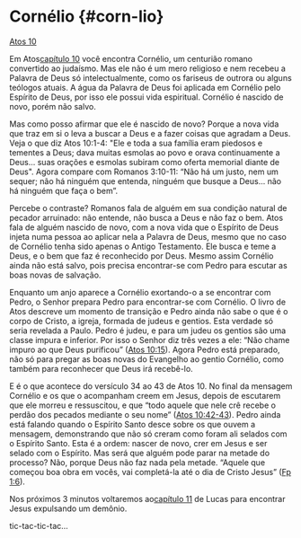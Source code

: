 # **Cornélio** {#corn-lio}

[Atos 10](http://bibliaonline.com.br/acf/atos/10)

Em Atos[capítulo 10](http://bibliaonline.com.br/acf/atos/10) você encontra Cornélio, um centurião romano convertido ao judaísmo. Mas ele não é um mero religioso e nem recebeu a Palavra de Deus só intelectualmente, como os fariseus de outrora ou alguns teólogos atuais. A água da Palavra de Deus foi aplicada em Cornélio pelo Espírito de Deus, por isso ele possui vida espiritual. Cornélio é nascido de novo, porém não salvo.

Mas como posso afirmar que ele é nascido de novo? Porque a nova vida que traz em si o leva a buscar a Deus e a fazer coisas que agradam a Deus. Veja o que diz Atos 10:1-4: &quot;Ele e toda a sua família eram piedosos e tementes a Deus; dava muitas esmolas ao povo e orava continuamente a Deus... suas orações e esmolas subiram como oferta memorial diante de Deus&quot;. Agora compare com Romanos 3:10-11: “Não há um justo, nem um sequer; não há ninguém que entenda, ninguém que busque a Deus... não há ninguém que faça o bem”.

Percebe o contraste? Romanos fala de alguém em sua condição natural de pecador arruinado: não entende, não busca a Deus e não faz o bem. Atos fala de alguém nascido de novo, com a nova vida que o Espírito de Deus injeta numa pessoa ao aplicar nela a Palavra de Deus, mesmo que no caso de Cornélio tenha sido apenas o Antigo Testamento. Ele busca e teme a Deus, e o bem que faz é reconhecido por Deus. Mesmo assim Cornélio ainda não está salvo, pois precisa encontrar-se com Pedro para escutar as boas novas de salvação.

Enquanto um anjo aparece a Cornélio exortando-o a se encontrar com Pedro, o Senhor prepara Pedro para encontrar-se com Cornélio. O livro de Atos descreve um momento de transição e Pedro ainda não sabe o que é o corpo de Cristo, a igreja, formada de judeus e gentios. Esta verdade só seria revelada a Paulo. Pedro é judeu, e para um judeu os gentios são uma classe impura e inferior. Por isso o Senhor diz três vezes a ele: “Não chame impuro ao que Deus purificou” ([Atos 10:15](http://bibliaonline.com.br/acf/atos/10/15)). Agora Pedro está preparado, não só para pregar as boas novas do Evangelho ao gentio Cornélio, como também para reconhecer que Deus irá recebê-lo.

E é o que acontece do versículo 34 ao 43 de Atos 10\. No final da mensagem Cornélio e os que o acompanham creem em Jesus, depois de escutarem que ele morreu e ressuscitou, e que “todo aquele que nele crê recebe o perdão dos pecados mediante o seu nome” ([Atos 10:42-43](http://bibliaonline.com.br/acf/atos/10/42-43)). Pedro ainda está falando quando o Espírito Santo desce sobre os que ouvem a mensagem, demonstrando que não só creram como foram ali selados com o Espírito Santo. Esta é a ordem: nascer de novo, crer em Jesus e ser selado com o Espírito. Mas será que alguém pode parar na metade do processo? Não, porque Deus não faz nada pela metade. “Aquele que começou boa obra em vocês, vai completá-la até o dia de Cristo Jesus” ([Fp 1:6](http://bibliaonline.com.br/acf/fp/1/6)).

Nos próximos 3 minutos voltaremos ao[capítulo 11](http://bibliaonline.com.br/acf/lc/11) de Lucas para encontrar Jesus expulsando um demônio.

tic-tac-tic-tac...